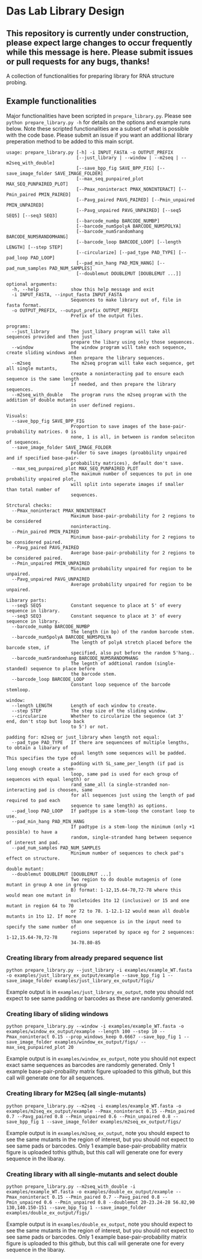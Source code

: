 # Das Lab Library Design

## This repository is currently under construction, please expect large changes to occur frequently while this message is here. Please submit issues or pull requests for any bugs, thanks!

A collection of functionalities for preparing library for RNA structure probing.

## Example functionalities

Major functionalities have been scripted in `prepare_library.py`. Please see `python prepare_library.py -h` for details on the options and example runs below. Note these scripted functionalities are a subset of what is possible with the code base. Please submit an issue if you want an additional library preperation method to be added to this main script.

```
usage: prepare_library.py [-h] -i INPUT_FASTA -o OUTPUT_PREFIX
                          [--just_library | --window | --m2seq | --m2seq_with_double]
                          [--save_bpp_fig SAVE_BPP_FIG] [--save_image_folder SAVE_IMAGE_FOLDER]
                          [--max_seq_punpaired_plot MAX_SEQ_PUNPAIRED_PLOT]
                          [--Pmax_noninteract PMAX_NONINTERACT] [--Pmin_paired PMIN_PAIRED]
                          [--Pavg_paired PAVG_PAIRED] [--Pmin_unpaired PMIN_UNPAIRED]
                          [--Pavg_unpaired PAVG_UNPAIRED] [--seq5 SEQ5] [--seq3 SEQ3]
                          [--barcode_numbp BARCODE_NUMBP]
                          [--barcode_num5polyA BARCODE_NUM5POLYA]
                          [--barcode_num5randomhang BARCODE_NUM5RANDOMHANG]
                          [--barcode_loop BARCODE_LOOP] [--length LENGTH] [--step STEP]
                          [--circularize] [--pad_type PAD_TYPE] [--pad_loop PAD_LOOP]
                          [--pad_min_hang PAD_MIN_HANG] [--pad_num_samples PAD_NUM_SAMPLES]
                          [--doublemut DOUBLEMUT [DOUBLEMUT ...]]

optional arguments:
  -h, --help            show this help message and exit
  -i INPUT_FASTA, --input_fasta INPUT_FASTA
                        Sequences to make library out of, file in fasta format.
  -o OUTPUT_PREFIX, --output_prefix OUTPUT_PREFIX
                        Prefix of the output files.

programs:
  --just_library        The just_libary program will take all sequences provided and then just
                        prepare the libary using only those sequences.
  --window              The window program will take each sequence, create sliding windows and
                        then prepare the library sequences.
  --m2seq               The m2seq program will take each sequence, get all single mutants,
                        create a noninteracting pad to ensure each sequence is the same length
                        if needed, and then prepare the library sequences.
  --m2seq_with_double   The program runs the m2seq program with the addition of double mutants
                        in user defined regions.

Visuals:
  --save_bpp_fig SAVE_BPP_FIG
                        Proportion to save images of the base-pair-probability matrices. 0 is
                        none, 1 is all, in between is random seleciton of sequences.
  --save_image_folder SAVE_IMAGE_FOLDER
                        Folder to save images (proabbility unpaired and if specified base-pair-
                        probability matrices), default don't save.
  --max_seq_punpaired_plot MAX_SEQ_PUNPAIRED_PLOT
                        The maximum number of sequences to put in one probability unpaired plot,
                        will split into seperate images if smaller than total number of
                        sequences.

Strctural checks:
  --Pmax_noninteract PMAX_NONINTERACT
                        Maximum base-pair-probability for 2 regions to be considered
                        noninteracting.
  --Pmin_paired PMIN_PAIRED
                        Minimum base-pair-probability for 2 regions to be considered paired.
  --Pavg_paired PAVG_PAIRED
                        Average base-pair-probability for 2 regions to be considered paired.
  --Pmin_unpaired PMIN_UNPAIRED
                        Minimum probability unpaired for region to be unpaired.
  --Pavg_unpaired PAVG_UNPAIRED
                        Average probability unpaired for region to be unpaired.

Libarary parts:
  --seq5 SEQ5           Constant sequence to place at 5' of every sequence in library.
  --seq3 SEQ3           Constant sequence to place at 3' of every sequence in library.
  --barcode_numbp BARCODE_NUMBP
                        The length (in bp) of the random barcode stem.
  --barcode_num5polyA BARCODE_NUM5POLYA
                        The length of polyA stretch placed before the barcode stem, if
                        specified, also put before the random 5'hang..
  --barcode_num5randomhang BARCODE_NUM5RANDOMHANG
                        The legnth of addtional random (single-standed) sequence to place before
                        the barcode stem.
  --barcode_loop BARCODE_LOOP
                        Constant loop sequence of the barcode stemloop.

window:
  --length LENGTH       Length of each window to create.
  --step STEP           The step size of the sliding window.
  --circularize         Whether to circularize the sequence (at 3' end, don't stop but loop back
                        to 5') or not.

padding for: m2seq or just_library when length not equal:
  --pad_type PAD_TYPE   If there are sequencees of multiple lengths, to obtain a libarary of
                        equal length some sequences will be padded. This specifies the type of
                        padding with SL_same_per_length (if pad is long enough create a stem-
                        loop, same pad is used for each group of sequences with equal length) or
                        rand_same_all (a single-stranded non-interacting pad is choosen, same
                        for all sequences just using the length of pad required to pad each
                        sequence to same length) as options.
  --pad_loop PAD_LOOP   If padtype is a stem-loop the constant loop to use.
  --pad_min_hang PAD_MIN_HANG
                        If padtype is a stem-loop the minimum (only +1 possible) to have a
                        random, single-stranded hang between sequence of interest and pad.
  --pad_num_samples PAD_NUM_SAMPLES
                        Minimum number of sequences to check pad's effect on structure.

double mutant:
  --doublemut DOUBLEMUT [DOUBLEMUT ...]
                        Two region to do double mutagenis of (one mutant in group A one in group
                        B) format: 1-12,15.64-70,72-78 where this would mean one mutant in
                        nucletoides 1to 12 (inclusive) or 15 and one mutant in region 64 to 70
                        or 72 to 78. 1-12.1-12 would mean all double mutants in 1to 12. If more
                        than one sequence is in the input need to specify the same number of
                        regions seperated by space eg for 2 sequences: 1-12,15.64-70,72-78
                        34-78.80-85
```

### Creating library from already prepared sequence list

```
python prepare_library.py --just_library -i examples/example_WT.fasta -o examples/just_library_ex_output/example --save_bpp_fig 1 --save_image_folder examples/just_library_ex_output/figs/
```

Example output is in `examples/just_library_ex_output`, note you should not expect to see same padding or barcodes as these are randomly generated. 

### Creating libary of sliding windows

```
python prepare_library.py --window -i examples/example_WT.fasta -o examples/window_ex_output/example --length 100 --step 10 --Pmax_noninteract 0.15 --prop_windows_keep 0.6667 --save_bpp_fig 1 --save_image_folder examples/window_ex_output/figs/ --max_seq_punpaired_plot 20
```

Example output is in `examples/window_ex_output`, note you should not expect exact same sequences as barcodes are randomly generated. Only 1 example base-pair-probaility matrix figure uploaded to this github, but this call will generate one for all sequences.

### Creating library for M2Seq (all single-mutants)

```
python prepare_library.py --m2seq -i examples/example_WT.fasta -o examples/m2seq_ex_output/example --Pmax_noninteract 0.15 --Pmin_paired 0.7 --Pavg_paired 0.8 --Pmin_unpaired 0.6 --Pmin_unpaired 0.8 --save_bpp_fig 1 --save_image_folder examples/m2seq_ex_output/figs/
```

Example output is in `examples/m2seq_ex_output`, note you should expect to see the same mutants in the region of interest, but you should not expect to see same pads or barcodes. Only 1 example base-pair-probability matrix figure is uploaded tothis github, but this call will generate one for every sequence in the libaray.

### Creating library with all single-mutants and select double

```
python prepare_library.py --m2seq_with_double -i examples/example_WT.fasta -o examples/double_ex_output/example --Pmax_noninteract 0.15 --Pmin_paired 0.7 --Pavg_paired 0.8 --Pmin_unpaired 0.6 --Pmin_unpaired 0.8 --doublemut 20-23.24-28 56.82,90 130,140.150-151 --save_bpp_fig 1 --save_image_folder examples/double_ex_output/figs/
```

Example output is in `examples/double_ex_output`, note you should expect to see the same mutants in the region of interest, but you should not expect to see same pads or barcodes. Only 1 example base-pair-probability matrix figure is uploaded to this github, but this call will generate one for every sequence in the libaray.
